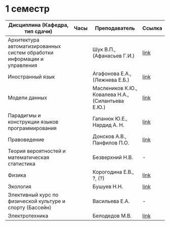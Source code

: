 # 1 семестр

| Дисциплина (Кафедра, тип сдачи) | Часы | Преподаватель | Ссылка |
|---------------------------------|------|---------------|--------|
|Архитектура автоматизированных систем обработки информации и управления||Шук В.П., (Афанасьев Г.И.)|[link](/2%20course/1%20term/aasoiu/)|
|Иностранный язык||Агафонова Е.А., (Лежнева Е.Б.)|[link](/2%20course/1%20term/english/)|
|Модели данных||Маслеников К.Ю., Ковалева Н.А., (Силантьева Е.Ю.)|[link](/2%20course/1%20term/data%20models/)|
|Парадигмы и конструкции языков программирования||Гапанюк Ю.Е., Нардид А. Н.|[link](/2%20course/1%20term/PCPL_course/)|
|Правоведение||Донсков А.В., Панфилов П.О.|[link](/2%20course/1%20term/jurisprudence/)|
|Теория вероятностей и математическая статистика||Безверхний Н.В.|-|
|Физика||Корогодина Е.В., ?, (?)|[link](/2%20course/1%20term/phisics/)|
|Экология||Бушуев Н.Н.|[link](/2%20course/1%20term/ecology/)|
|Элективный курс по физической культуре и спорту (Бассейн)||Васильева Е.А.|-|
|Электротехника||Белодедов М.В.|[link](/2%20course/1%20term/electrical%20engineering/)|
